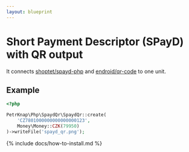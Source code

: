 ```yaml
---
layout: blueprint
---
```

# Short Payment Descriptor (SPayD) with QR output

It connects [shoptet/spayd-php] and [endroid/qr-code] to one unit.

## Example

```php
<?php

PetrKnap\Php\SpaydQr\SpaydQr::create(
    'CZ7801000000000000000123',
    Money\Money::CZK(79950)
)->writeFile('spayd_qr.png');
```


{% include docs/how-to-install.md %}



[shoptet/spayd-php]:https://github.com/shoptet/spayd-php
[endroid/qr-code]:https://github.com/endroid/qr-code

